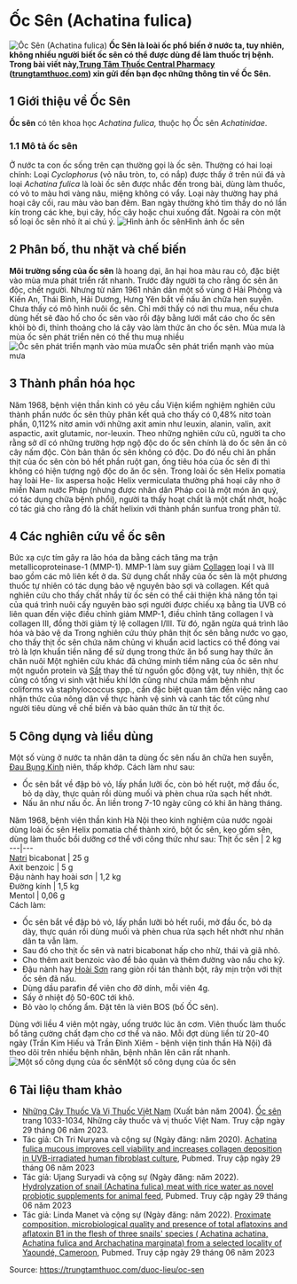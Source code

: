 # Ốc Sên (Achatina fulica)

![Ốc Sên \(Achatina fulica\)](https://trungtamthuoc.com/images/others/oc-sen-1-3877.jpg)
**Ốc Sên là loài ốc phổ biến ở nước ta, tuy nhiên, không nhiều người biết ốc sên có thể được dùng để làm thuốc trị bệnh. Trong bài viết này,[Trung Tâm Thuốc Central Pharmacy](https://trungtamthuoc.com/ "Trung Tâm Thuốc Central Pharmacy") ([trungtamthuoc.com](https://trungtamthuoc.com/ "trungtamthuoc.com")) xin gửi đến bạn đọc những thông tin về Ốc Sên.**
##  1 Giới thiệu về Ốc Sên
**Ốc sên** có tên khoa học _Achatina fulica,_ thuộc họ Ốc sên _Achatinidae_. 
### 1.1 Mô tả ốc sên
Ở nước ta con ốc sống trên cạn thường gọi là ốc sên. Thường có hai loại chính: Loại _Cyclophorus_ (vỏ nâu tròn, to, có nắp) được thấy ở trên núi đá và loại _Achatina fulica_ là loài ốc sên được nhắc đến trong bài, dùng làm thuốc, có vỏ to màu hơi vàng nâu, miệng không có vẩy. Loại này thường hay phá hoại cây cối, rau màu vào ban đêm. Ban ngày thường khó tìm thấy do nó lần kín trong các khe, bụi cây, hốc cây hoặc chui xuống đất. Ngoài ra còn một số loại ốc sên nhỏ ít ai chú ý.
![Hình ảnh ốc sên](https://trungtamthuoc.com/images/item/oc-sen-2.jpg)Hình ảnh ốc sên
##  2 Phân bố, thu nhặt và chế biến 
**Môi trường sống của ốc sên** là hoang dại, ăn hại hoa màu rau cỏ, đặc biệt vào mùa mưa phát triển rất nhanh. Trước đây người ta cho rằng ốc sên ăn độc, chết người. Nhưng từ năm 1961 nhân dân một số vùng ở Hải Phòng và Kiến An, Thái Bình, Hải Dương, Hưng Yên bắt về nấu ăn chữa hen suyễn. 
Chưa thấy có mô hình nuôi ốc sên. Chỉ mới thấy có nơi thu mua, nếu chưa dùng hết sẽ đào hố cho ốc sên vào rồi đậy bằng lưới mắt cáo cho ốc sên khỏi bò đi, thỉnh thoảng cho lá cây vào làm thức ăn cho ốc sên. 
Mùa mưa là mùa ốc sên phát triển nên có thể thu mua nhiều
![Ốc sên phát triển mạnh vào mùa mưa](https://trungtamthuoc.com/images/item/oc-sen-3.jpg)Ốc sên phát triển mạnh vào mùa mưa
##  3 Thành phần hóa học 
Năm 1968, bệnh viện thần kinh có yêu cầu Viện kiểm nghiệm nghiên cứu thành phần nước ốc sên thủy phân kết quả cho thấy có 0,48% nitơ toàn phần, 0,112% nitơ amin với những axit amin như leuxin, alanin, valin, axit aspactic, axit glutamic, nor-leuxin. 
Theo những nghiên cứu cũ, người ta cho rằng sở dĩ có những trường hợp ngộ độc do ốc sên chính là do ốc sên ăn cỏ cây nấm độc. Còn bản thân ốc sên không có độc. Do đó nếu chỉ ăn phần thịt của ốc sên còn bỏ hết phần ruột gan, ống tiêu hóa của ốc sên đi thì không có hiện tượng ngộ độc do ăn ốc sên. 
Trong loài ốc sên Helix pomatia hay loài He- lix aspersa hoặc Helix vermiculata thường phá hoại cây nho ở miền Nam nước Pháp (nhưng được nhân dân Pháp coi là một món ăn quý, có tác dụng chữa bệnh phổi), người ta thấy hoạt chất là một chất nhớt, hoặc có tác giả cho rằng đó là chất helixin với thành phần sunfua trong phân tử. 
##  4 Các nghiên cứu về ốc sên
Bức xạ cực tím gây ra lão hóa da bằng cách tăng ma trận metallicoproteinase-1 (MMP-1). MMP-1 làm suy giảm [Collagen](https://trungtamthuoc.com/hoat-chat/collagen "Collagen") loại I và III bao gồm các mô liên kết ở da. Sử dụng chất nhầy của ốc sên là một phương thuốc tự nhiên có tác dụng bảo vệ nguyên bào sợi và collagen. Kết quả nghiên cứu cho thấy chất nhầy từ ốc sên có thể cải thiện khả năng tồn tại của quá trình nuôi cấy nguyên bào sợi người được chiếu xạ bằng tia UVB có liên quan đến việc điều chỉnh giảm MMP-1, điều chỉnh tăng collagen I và collagen III, đồng thời giảm tỷ lệ collagen I/III. Từ đó, ngăn ngừa quá trình lão hóa và bảo vệ da
Trong nghiên cứu thủy phân thịt ốc sên bằng nước vo gạo, cho thấy thịt ốc sên chứa năm chủng vi khuẩn acid lactics có thể đóng vai trò là lợn khuẩn tiền năng để sử dụng trong thức ăn bổ sung hay thức ăn chăn nuôi
Một nghiên cứu khác đã chứng minh tiềm năng của ốc sên như một nguồn protein và [Sắt](https://trungtamthuoc.com/hoat-chat/sat "Sắt") thay thế từ nguồn gốc động vật, tuy nhiên, thịt ốc cũng có tổng vi sinh vật hiếu khí lớn cũng như chứa mầm bệnh như coliforms và staphylococcus spp., cần đặc biệt quan tâm đến việc nâng cao nhận thức của nông dân về thực hành vệ sinh và canh tác tốt cũng như người tiêu dùng về chế biến và bảo quản thức ăn từ thịt ốc.
##  5 Công dụng và liều dùng 
Một số vùng ở nước ta nhân dân ta dùng ốc sên nấu ăn chữa hen suyễn, [Đau Bụng Kinh](https://trungtamthuoc.com/bai-viet/cach-dau-bung-kinh-va-phong-tranh-dau-bung-kinh "Đau Bụng Kinh") niên, thấp khớp.
Cách làm như sau:
  * Ốc sên bắt về đập bỏ vỏ, lấy phần lưỡi ốc, còn bỏ hết ruột, mở đầu ốc, bỏ dạ dày, thực quản rồi dùng muối và phèn chua rửa sạch hết nhớt.
  * Nấu ăn như nấu ốc. Ăn liền trong 7-10 ngày cũng có khi ăn hàng tháng. 


Năm 1968, bệnh viện thần kinh Hà Nội theo kinh nghiệm của nước ngoài dùng loài ốc sên Helix pomatia chế thành xirô, bột ốc sên, kẹo gồm sên, dùng làm thuốc bồi dưỡng cơ thể với công thức như sau: 
Thịt ốc sên | 2 kg  
---|---  
[Natri](https://trungtamthuoc.com/hoat-chat/natri "natri") bicabonat | 25 g  
Axit benzoic | 5 g  
Đậu nành hay hoài sơn | 1,2 kg  
Đường kính | 1,5 kg  
Mentol | 0,06 g  
Cách làm:
  * Ốc sên bắt về đập bỏ vỏ, lấy phần lưỡi bỏ hết ruổi, mở đầu ốc, bỏ dạ dày, thực quán rồi dùng muối và phèn chua rửa sạch hết nhớt như nhân dân ta vẫn làm.
  * Sau đó cho thịt ốc sên và natri bicabonat hấp cho nhừ, thái và giã nhỏ.
  * Cho thêm axit benzoic vào để bảo quản và thêm đường vào nấu cho kỹ.
  * Đậu nành hay [Hoài Sơn](https://trungtamthuoc.com/hoat-chat/hoai-son "Hoài Sơn") rang giòn rồi tán thành bột, rây mịn trộn với thịt ốc sên đã nấu.
  * Dùng dầu parafin để viên cho đỡ dính, mỗi viên 4g.
  * Sấy ở nhiệt độ 50-60C tới khô.
  * Bỏ vào lọ chống ẩm. Đặt tên là viên BOS (bố ỐC sên).


Dùng với liều 4 viên một ngày, uống trước lúc ăn cơm.
Viên thuốc làm thuốc bổ tăng cường chất đạm cho cơ thể và não. Mỗi đợt dùng liền từ 20-40 ngày (Trần Kim Hiếu và Trần Đình Xiêm - bệnh viện tinh thần Hà Nội) đã theo dõi trên nhiều bệnh nhân, bệnh nhân lên cân rất nhanh. 
![Một số công dụng của ốc sên](https://trungtamthuoc.com/images/item/oc-sen-4.jpg)Một số công dụng của ốc sên
##  6 Tài liệu tham khảo
  * [Những Cây Thuốc Và Vị Thuốc Việt Nam](https://trungtamthuoc.com/duoc-lieu "Những Cây Thuốc Và Vị Thuốc Việt Nam") (Xuất bản năm 2004). [Ốc sên](https://trungtamthuoc.com/upload/pdf/nhung-cay-thuoc-va-vi-thuoc-viet-nam-trungtamthuoc.com.pdf#page=1049) trang 1033-1034, Những cây thuốc và vị thuốc Việt Nam. Truy cập ngày 29 tháng 06 năm 2023.
  * Tác giả: Ch Tri Nuryana và cộng sự (Ngày đăng: năm 2020). [Achatina fulica mucous improves cell viability and increases collagen deposition in UVB-irradiated human fibroblast culture](https://pubmed.ncbi.nlm.nih.gov/32536768/), Pubmed. Truy cập ngày 29 tháng 06 năm 2023
  * Tác giả: Ujang Suryadi và cộng sự (Ngày đăng: năm 2022). [Hydrolyzation of snail (Achatina fulica) meat with rice water as novel probiotic supplements for animal feed](https://pubmed.ncbi.nlm.nih.gov/35698513/), Pubmed. Truy cập ngày 29 tháng 06 năm 2023
  * Tác giả: Linda Manet và cộng sự (Ngày đăng: năm 2022). [Proximate composition, microbiological quality and presence of total aflatoxins and aflatoxin B1 in the flesh of three snails' species ( Achatina achatina, Achatina fulica and Archachatina marginata) from a selected locality of Yaoundé, Cameroon](https://pubmed.ncbi.nlm.nih.gov/35637666/), Pubmed. Truy cập ngày 29 tháng 06 năm 2023




Source: https://trungtamthuoc.com/duoc-lieu/oc-sen